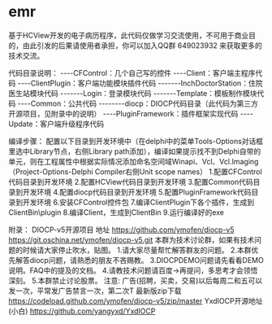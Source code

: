 ﻿# emr
基于HCView开发的电子病历程序，此代码仅做学习交流使用，不可用于商业目的，由此引发的后果请使用者承担，你可以加入QQ群 649023932 来获取更多的技术交流。

代码目录说明：
----CFControl：几个自己写的控件
----Client：客户端主程序代码
----ClientPlugin：客户端功能模块插件代码
-------InchDoctorStation：住院医生站模块代码
-------Login：登录模块代码
-------Template：模板制作模块代码
----Common：公共代码
--------diocp：DIOCP代码目录（此代码为第三方开源项目，见附录中的说明）
----PluginFramework：插件框架实现代码
----Update：客户端升级程序代码

编译步骤：
配置以下目录到开发环境中（在delphi中的菜单Tools-Options对话框里选中Library节点，右侧Library path添加），编译如果提示找不到Delphi自带的单元，则在工程属性中根据实际情况添加命名空间域Winapi、Vcl、Vcl.Imaging（Project-Options-Delphi Compiler右侧Unit scope names）
1.配置CFControl代码目录到开发环境
2.配置HCView代码目录到开发环境
3.配置Common代码目录到开发环境
4.配置diocp代码目录到开发环境
5.配置PluginFramework代码目录到开发环境
6.安装CFControl控件包
7.编译ClientPlugin下各个插件，生成到ClientBin\plugin
8.编译Client，生成到ClientBin
9.运行编译好的exe

附录：
DIOCP-v5开源项目
地址
https://github.com/ymofen/diocp-v5
https://git.oschina.net/ymofen/diocp-v5.git
本群为技术讨论群，如果有技术问题的时候请大家停止吹水，贴图。
1.请大家尽量帮忙解答群友的问题。
2.本群优先解答diocp问题，请熟悉的朋友不吝赐教。
3.DIOCPDEMO问题请先看看DEMO说明。FAQ中的提及的文档。
4.请教技术问题请百度->再提问，多思考才会领悟深刻。
5.本群禁止讨论股票。
注意: 广告(招聘，买卖，交易)以后每周二和五可以发一次，平常发广告禁言一次，第二次T
最新版zip下载
https://codeload.github.com/ymofen/diocp-v5/zip/master
YxdIOCP开源地址(小白)
https://github.com/yangyxd/YxdIOCP